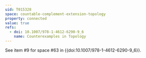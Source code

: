 ```yaml
---
uid: T015328
space: countable-complement-extension-topology
property: connected
value: true
refs:
  - doi: 10.1007/978-1-4612-6290-9_6
    name: Counterexamples in Topology
---
```

See item #9 for space #63 in {{doi:10.1007/978-1-4612-6290-9_6}}.
